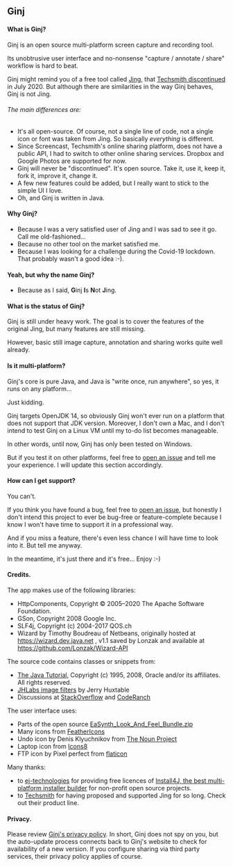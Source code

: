 ## Ginj

#### What is Ginj?

Ginj is an open source multi-platform screen capture and recording tool.

Its unobtrusive user interface and no-nonsense "capture / annotate / share" workflow is hard to beat.

Ginj might remind you of a free tool called [Jing](http://web.archive.org/web/20181002042822/https://www.techsmith.com/jing-tool.html), that [Techsmith discontinued](https://feedback.techsmith.com/techsmith/topics/techsmith-jing-2019-announcement) in July 2020. But although there are similarities in the way Ginj behaves, Ginj is not Jing.

###### The main differences are:
- It's all open-source. Of course, not a single line of code, not a single icon or font was taken from Jing. So basically _everything_ is different. 
- Since Screencast, Techsmith's online sharing platform, does not have a public API, I had to switch to other online sharing services. Dropbox and Google Photos are supported for now.
- Ginj will never be "discontinued". It's open source. Take it, use it, keep it, fork it, improve it, change it.
- A few new features could be added, but I really want to stick to the simple UI I love. 
- Oh, and Ginj is written in Java.

#### Why Ginj?

- Because I was a very satisfied user of Jing and I was sad to see it go. Call me old-fashioned... 
- Because no other tool on the market satisfied me.
- Because I was looking for a challenge during the Covid-19 lockdown. That probably wasn't a good idea :-).

#### Yeah, but why the name Ginj?
- Because as I said, **G**inj **I**s **N**ot **J**ing.

#### What is the status of Ginj? 

Ginj is still under heavy work. The goal is to cover the features of the original Jing, but many features are still missing. 

However, basic still image capture, annotation and sharing works quite well already.


#### Is it multi-platform?

Ginj's core is pure Java, and Java is "write once, run anywhere", so yes, it runs on any platform... 

Just kidding.

Ginj targets OpenJDK 14, so obviously Ginj won't ever run on a platform that does not support that JDK version. Moreover, I don't own a Mac, and I don't intend to test Ginj on a Linux VM until my to-do list becomes manageable.

In other words, until now, Ginj has only been tested on Windows.

But if you test it on other platforms, feel free to [open an issue](https://github.com/Ginj-capture/Ginj/issues) and tell me your experience. I will update this section accordingly. 

#### How can I get support?

You can't.

If you think you have found a bug, feel free to [open an issue](https://github.com/Ginj-capture/Ginj/issues), but honestly I don't intend this project to ever be bug-free or feature-complete because I know I won't have time to support it in a professional way.

And if you miss a feature, there's even less chance I will have time to look into it. But tell me anyway. 

In the meantime, it's just there and it's free... Enjoy :-)

#### Credits. 

The app makes use of the following libraries:
- HttpComponents, Copyright © 2005–2020 The Apache Software Foundation.
- GSon, Copyright 2008 Google Inc.
- SLF4j, Copyright (c) 2004-2017 QOS.ch
- Wizard by Timothy Boudreau of Netbeans, originally hosted at https://wizard.dev.java.net , v1.1 saved by Lonzak and available at https://github.com/Lonzak/Wizard-API

The source code contains classes or snippets from:
- [The Java Tutorial](https://docs.oracle.com/javase/tutorial/), Copyright (c) 1995, 2008, Oracle and/or its affiliates. All rights reserved.
- [JHLabs image filters](http://jhlabs.com/ip/filters/index.html) by Jerry Huxtable
- Discussions at [StackOverflow](https://stackoverflow.com/) and [CodeRanch](https://coderanch.com/)

The user interface uses:
- Parts of the open source [EaSynth_Look_And_Feel_Bundle.zip](http://www.easynth.com/freewares/EaSynthLookAndFeel.html) 
- Many icons from [FeatherIcons](https://feathericons.com/)
- Undo icon by Denis Klyuchnikov from [The Noun Project](https://thenounproject.com/)
- Laptop icon from [Icons8](https://icons8.com/)
- FTP icon by Pixel perfect from [flaticon](http://www.flaticon.com)

Many thanks: 
- to [ej-technologies](https://www.ej-technologies.com/) for providing free licences of [Install4J, the best multi-platform installer builder](https://www.ej-technologies.com/products/install4j/overview.html) for non-profit open source projects.
- to [Techsmith](https://www.techsmith.com/) for having proposed and supported Jing for so long. Check out their product line.

#### Privacy.

Please review [Ginj's privacy policy](https://github.com/Ginj-capture/Ginj/blob/master/).
In short, Ginj does not spy on you, but the auto-update process connects back to Ginj's website to check for availability of a new version. 
If you configure sharing via third party services, their privacy policy applies of course.
